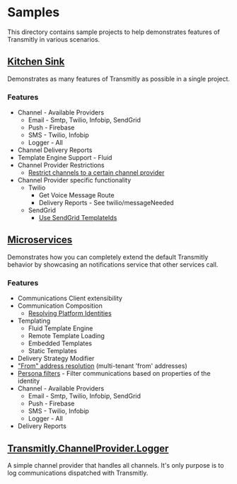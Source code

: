 # Samples

This directory contains sample projects to help demonstrates features of Transmitly in various scenarios.

## [Kitchen Sink](https://github.com/transmitly/transmitly/tree/main/samples/Transmitly.KitchenSink.AspNetCoreWebApi)
Demonstrates as many features of Transmitly as possible in a single project. 

### Features
* Channel - Available Providers
  * Email - Smtp, Twilio, Infobip, SendGrid
  * Push - Firebase
  * SMS - Twilio, Infobip
  * Logger - All
* Channel Delivery Reports
* Template Engine Support - Fluid
* Channel Provider Restrictions 
	* [Restrict channels to a certain channel provider](https://github.com/transmitly/transmitly/blob/694ce5bc2a8ce261a3a52be2518d06835179d2eb/samples/Transmitly.KitchenSink.AspNetCoreWebApi/Program.cs#L157-L161)
* Channel Provider specific functionality
  * Twilio 
	* Get Voice Message Route
	* Delivery Reports - See twilio/messageNeeded
  * SendGrid
	* [Use SendGrid TemplateIds](https://github.com/transmitly/transmitly/blob/694ce5bc2a8ce261a3a52be2518d06835179d2eb/samples/Transmitly.KitchenSink.AspNetCoreWebApi/Program.cs#L155C1-L155C7)

## [Microservices](https://github.com/transmitly/transmitly/tree/main/samples/Microservices)
Demonstrates how you can completely extend the default Transmitly behavior by showcasing an notifications service that other services call. 

### Features
* Communications Client extensibility
* Communication Composition
  * [Resolving Platform Identities](https://github.com/transmitly/transmitly/blob/main/samples/Microservices/Tandely.Notifications.Service/CustomerRepository.cs)    
* Templating
    * Fluid Template Engine
    * Remote Template Loading
    * Embedded Templates
    * Static Templates
* Delivery Strategy Modifier 
* ["From" address resolution](https://github.com/transmitly/transmitly/blob/9a7942313df0fe532e7ad365301b251d964b9e12/samples/Microservices/Tandely.Notifications.Service/Program.cs#L92-L96) (multi-tenant 'from' addresses)
* [Persona filters](https://github.com/transmitly/transmitly/blob/9a7942313df0fe532e7ad365301b251d964b9e12/samples/Microservices/Tandely.Notifications.Service/Program.cs#L84C5-L84C81) - Filter communications based on properties of the identity
* Channel - Available Providers
  * Email - Smtp, Twilio, Infobip, SendGrid
  * Push - Firebase
  * SMS - Twilio, Infobip
  * Logger - All
* Delivery Reports
 
## [Transmitly.ChannelProvider.Logger](https://github.com/transmitly/transmitly/tree/main/samples/Transmitly.ChannelProvider.Logger)
A simple channel provider that handles all channels. It's only purpose is to log communications dispatched with Transmitly.
